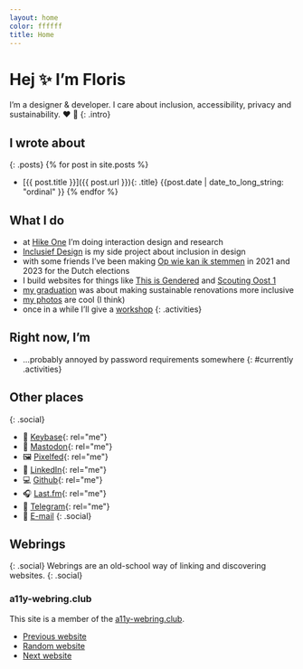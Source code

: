 ```yaml
---
layout: home
color: ffffff
title: Home
---
```




# Hej ✨ I’m Floris

I’m a designer & developer. I care about inclusion, accessibility, privacy and sustainability. ❤️ 🌱
{: .intro}

## I wrote about

{: .posts}
{% for post in site.posts %}
- [{{ post.title }}]({{ post.url }}){: .title} {{post.date | date_to_long_string: "ordinal" }}
{% endfor %}

## What I do
- at [Hike&nbsp;One](https://hike.one/) I’m doing interaction design and research
- [Inclusief&nbsp;Design](https://inclusief.design/) is my side project about inclusion in design
- with some friends I’ve been making [Op wie kan ik stemmen](https://opwiekanikstemmen.nl/) in 2021 and 2023 for the Dutch elections
- I build websites for things like [This&nbsp;is&nbsp;Gendered](https://thisisgendered.org) and [Scouting&nbsp;Oost&nbsp;1](https://scoutingoost1.nl/)
- [my graduation](https://graduation.fmjansen.com/) was about making sustainable renovations more inclusive
- [my photos](https://photos.fmjansen.com/) are cool (I think)
- once in a while I’ll give a [workshop](/workshops.html)
{: .activities}

## Right now, I’m
- ...probably annoyed by password requirements somewhere
{: #currently .activities}

## Other places
{: .social}
- 🔑 [Keybase](https://keybase.io/fmjansen){: rel="me"}
- 🦣 [Mastodon](https://freeradical.zone/@floris){: rel="me"}
- 🖼️ [Pixelfed](https://pixels.fmjansen.com/floris){: rel="me"}
- 💼 [LinkedIn](https://linkedin.com/in/florismartijnjansen){: rel="me"}
- 💻 [Github](https://github.com/fmjansen){: rel="me"}
- 🎧 [Last.fm](https://www.last.fm/user/lastfmjansen){: rel="me"}
- 💬 [Telegram](https://telegram.me/fmjansen){: rel="me"}
- 💌 [E-mail](mailto:hej@fmjansen.nl)
{: .social}

## Webrings
{: .social}
Webrings are an old-school way of linking and discovering websites. 
{: .social}

<nav class="a11y-webring-club" aria-labelledby="a11y-webring-club">
  <h3 id="a11y-webring-club">a11y-webring.club</h3>
  <p>This site is a member of the <a rel="external" href="https://a11y-webring.club/">a11y-webring.club</a>.</p>
  <ul class="social">
    <li><a rel="external" referrerpolicy="strict-origin" href="https://a11y-webring.club/prev">Previous website</a></li>
    <li><a rel="external" referrerpolicy="strict-origin" href="https://a11y-webring.club/random">Random website</a></li>
    <li><a rel="external" referrerpolicy="strict-origin" href="https://a11y-webring.club/next">Next website</a></li>
  </ul>
</nav>
